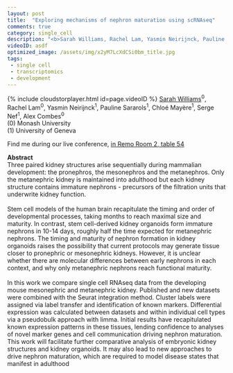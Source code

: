```yaml
---
layout: post
title:  "Exploring mechanisms of nephron maturation using scRNAseq"
comments: true
category: single_cell
description: "<b>Sarah Williams, Rachel Lam, Yasmin Neirijnck, Pauline Sararols, Chloé Mayère, Serge Nef, Alex Combes</b><br/>Three paired kidney structures arise sequentially ..."
videoID: asdf
optimized_image: /assets/img/x2yM7LcXdCSi0bm_title.jpg
tags:
 - single cell
 - transcriptomics
 - development
---
```

{% include cloudstorplayer.html id=page.videoID %}
<u>Sarah Williams</u><sup>0</sup>, Rachel Lam<sup>0</sup>, Yasmin Neirijnck<sup>1</sup>, Pauline Sararols<sup>1</sup>, Chloé Mayère<sup>1</sup>, Serge Nef<sup>1</sup>, Alex Combes<sup>0</sup><br/>
\(0\) Monash University<br/>
\(1\) University of Geneva

Find me during our live conference, [in Remo Room 2, table 54](https://remo.co)

<b>Abstract</b><br/>
Three paired kidney structures arise sequentially during mammalian development: the pronephros, the mesonephros and the metanephros. Only the metanephric kidney is maintained into adulthood but each kidney structure contains immature nephrons - precursors of the filtration units that underwrite kidney function.<br/><br/>Stem cell models of the human brain recapitulate the timing and order of developmental processes, taking months to reach maximal size and maturity. In contrast, stem cell-derived kidney organoids form immature nephrons in 10-14 days, roughly half the time expected for metanephric nephrons. The timing and maturity of nephron formation in kidney organoids raises the possibility that current protocols may generate tissue closer to pronephric or mesonephric kidneys. However, it is unclear whether there are molecular differences between early nephrons in each context, and why only metanephric nephrons reach functional maturity.<br/><br/>In this work we compare single cell RNAseq data from the developing mouse mesonephric and metanephric kidney. Published and new datasets were combined with the Seurat integration method. Cluster labels were assigned via label transfer and identification of known markers. Differential expression was calculated between datasets and within individual cell types via a pseudobulk approach with limma. Initial results have recapitulated known expression patterns in these tissues, lending confidence to analyses of novel marker genes and cell communication driving nephron maturation. This work will facilitate further comparative analysis of embryonic kidney structures and kidney organoids. It may also lead to new approaches to drive nephron maturation, which are required to model disease states that manifest in adulthood
